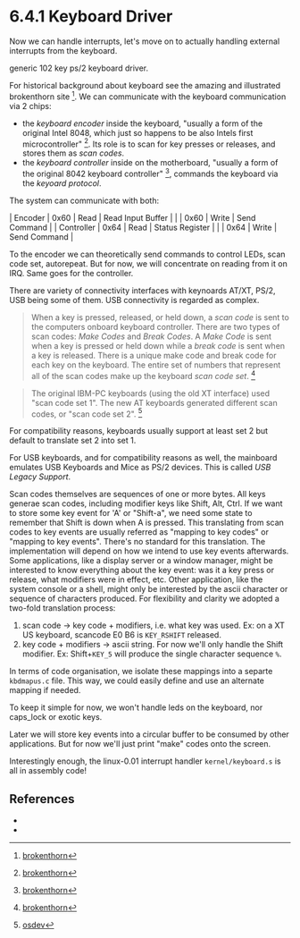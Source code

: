 # 6.4.1 Keyboard Driver

Now we can handle interrupts, let's move on to actually handling external
interrupts from the keyboard.

generic 102 key ps/2 keyboard driver.

For historical background about keyboard see the amazing and illustrated
brokenthorn site [^brokenthorn]. We can communicate with the keyboard
communication via 2 chips:

- the *keyboard encoder* inside the keyboard, "usually a form of the original
  Intel 8048, which just so happens to be also Intels first microcontroller"
  [^brokenthorn]. Its role is to scan for key presses or releases, and stores
  them as *scan codes*.
- the *keyboard controller* inside on the motherboard, "usually a form of the
  original 8042 keyboard controller" [^brokenthorn], commands the keyboard via
  the *keyoard protocol*.

The system can communicate with both:

| Encoder    | 0x60 | Read  | Read Input Buffer |
|            | 0x60 | Write | Send Command      |
| Controller | 0x64 | Read  | Status Register   |
|            | 0x64 | Write | Send Command      |

To the encoder we can theoretically send commands to control LEDs, scan code
set, autorepeat. But for now, we will concentrate on reading from it on
IRQ. Same goes for the controller.

There are variety of connectivity interfaces with keynoards AT/XT, PS/2, USB
being some of them. USB connectivity is regarded as complex.

> When a key is pressed, released, or held down, a *scan code* is sent to the
> computers onboard keyboard controller. There are two types of scan codes:
> *Make Codes* and *Break Codes*. A *Make Code* is sent when a key is pressed
> or held down while a *break code* is sent when a key is released. There is a
> unique make code and break code for each key on the keyboard. The entire set
> of numbers that represent all of the scan codes make up the keyboard *scan
> code set*. [^brokenthorn]

> The original IBM-PC keyboards (using the old XT interface) used "scan code set
> 1". The new AT keyboards generated different scan codes, or "scan code set
> 2". [^osdev]

For compatibility reasons, keyboards usually support at least set 2 but default
to translate set 2 into set 1.

For USB keyboards, and for compatibility reasons as well, the mainboard
emulates USB Keyboards and Mice as PS/2 devices. This is called *USB Legacy
Support*.

Scan codes themselves are sequences of one or more bytes. All keys generae scan
codes, including modifier keys like Shift, Alt, Ctrl. If we want to store some
key event for 'A' or "Shift-a", we need some state to remember that Shift is
down when A is pressed. This translating from scan codes to key events are
usually referred as "mapping to key codes" or "mapping to key events". There's
no standard for this translation. The implementation will depend on how we
intend to use key events afterwards. Some applications, like a display server
or a window manager, might be interested to know everything about the key
event: was it a key press or release, what modifiers were in effect, etc. Other
application, like the system console or a shell, might only be interested by
the ascii character or sequence of characters produced. For flexibility and
clarity we adopted a two-fold translation process:

1. scan code → key code + modifiers, i.e. what key was used. Ex: on a XT US
   keyboard, scancode E0 B6 is `KEY_RSHIFT` released.
2. key code + modifiers → ascii string. For now we'll only handle the Shift
   modifier. Ex: Shift+`KEY_5` will produce the single character sequence
   `%`.

In terms of code organisation, we isolate these mappings into a separte
`kbdmapus.c` file. This way, we could easily define and use an alternate
mapping if needed.

To keep it simple for now, we won't handle leds on the keyboard, nor caps_lock
or exotic keys.

Later we will store key events into a circular buffer to be consumed by other
applications. But for now we'll just print "make" codes onto the screen.

Interestingly enough, the linux-0.01 interrupt handler `kernel/keyboard.s` is
all in assembly code!


## References

- [^brokenthorn]: [brokenthorn](http://www.brokenthorn.com/Resources/OSDev19.html)
- [^osdev]: [osdev](https://wiki.osdev.org/)
